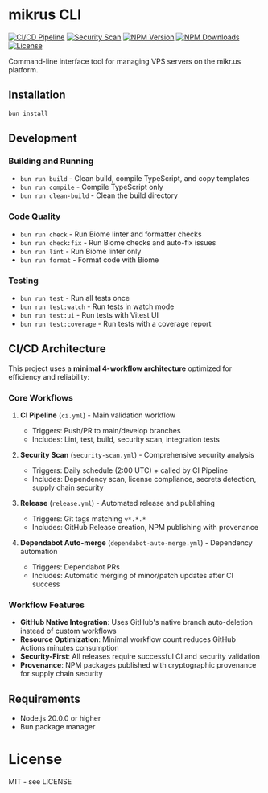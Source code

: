 # mikrus CLI

[![CI/CD Pipeline](https://github.com/gander-tools/mikrus/actions/workflows/ci.yml/badge.svg)](https://github.com/gander-tools/mikrus/actions/workflows/ci.yml)
[![Security Scan](https://github.com/gander-tools/mikrus/actions/workflows/security-scan.yml/badge.svg)](https://github.com/gander-tools/mikrus/actions/workflows/security-scan.yml)
[![NPM Version](https://img.shields.io/npm/v/mikrus.svg)](https://www.npmjs.com/package/mikrus)
[![NPM Downloads](https://img.shields.io/npm/dm/mikrus.svg)](https://www.npmjs.com/package/mikrus)
[![License](https://img.shields.io/npm/l/mikrus.svg)](https://github.com/gander-tools/mikrus/blob/main/LICENSE)

Command-line interface tool for managing VPS servers on the mikr.us platform.

## Installation

```shell
bun install
```

## Development

### Building and Running
- `bun run build` - Clean build, compile TypeScript, and copy templates
- `bun run compile` - Compile TypeScript only
- `bun run clean-build` - Clean the build directory

### Code Quality
- `bun run check` - Run Biome linter and formatter checks
- `bun run check:fix` - Run Biome checks and auto-fix issues
- `bun run lint` - Run Biome linter only
- `bun run format` - Format code with Biome

### Testing
- `bun run test` - Run all tests once
- `bun run test:watch` - Run tests in watch mode
- `bun run test:ui` - Run tests with Vitest UI
- `bun run test:coverage` - Run tests with a coverage report

## CI/CD Architecture

This project uses a **minimal 4-workflow architecture** optimized for efficiency and reliability:

### Core Workflows
1. **CI Pipeline** (`ci.yml`) - Main validation workflow
   - Triggers: Push/PR to main/develop branches
   - Includes: Lint, test, build, security scan, integration tests
   
2. **Security Scan** (`security-scan.yml`) - Comprehensive security analysis
   - Triggers: Daily schedule (2:00 UTC) + called by CI Pipeline
   - Includes: Dependency scan, license compliance, secrets detection, supply chain security

3. **Release** (`release.yml`) - Automated release and publishing
   - Triggers: Git tags matching `v*.*.*`
   - Includes: GitHub Release creation, NPM publishing with provenance

4. **Dependabot Auto-merge** (`dependabot-auto-merge.yml`) - Dependency automation
   - Triggers: Dependabot PRs
   - Includes: Automatic merging of minor/patch updates after CI success

### Workflow Features
- **GitHub Native Integration**: Uses GitHub's native branch auto-deletion instead of custom workflows
- **Resource Optimization**: Minimal workflow count reduces GitHub Actions minutes consumption
- **Security-First**: All releases require successful CI and security validation
- **Provenance**: NPM packages published with cryptographic provenance for supply chain security

## Requirements

- Node.js 20.0.0 or higher
- Bun package manager

# License

MIT - see LICENSE

